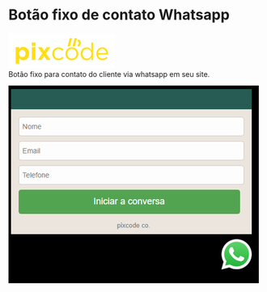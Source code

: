 # Botão fixo de contato Whatsapp
<a href="https://instagram.com/p1xcode"><img src="logo.webp" alt=""></a><br>
Botão fixo para contato do cliente via whatsapp em seu site. <br>

<img src="mod1.png" alt="">
